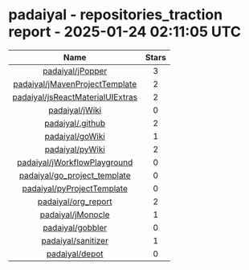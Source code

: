 
padaiyal - repositories_traction report - 2025-01-24 02:11:05 UTC
=================================================================
  

|Name|Stars|
| :---: | :---: |
|[padaiyal/jPopper](https://github.com/padaiyal/jPopper)|3|
|[padaiyal/jMavenProjectTemplate](https://github.com/padaiyal/jMavenProjectTemplate)|2|
|[padaiyal/jsReactMaterialUIExtras](https://github.com/padaiyal/jsReactMaterialUIExtras)|2|
|[padaiyal/jWiki](https://github.com/padaiyal/jWiki)|0|
|[padaiyal/.github](https://github.com/padaiyal/.github)|2|
|[padaiyal/goWiki](https://github.com/padaiyal/goWiki)|1|
|[padaiyal/pyWiki](https://github.com/padaiyal/pyWiki)|2|
|[padaiyal/jWorkflowPlayground](https://github.com/padaiyal/jWorkflowPlayground)|0|
|[padaiyal/go_project_template](https://github.com/padaiyal/go_project_template)|0|
|[padaiyal/pyProjectTemplate](https://github.com/padaiyal/pyProjectTemplate)|0|
|[padaiyal/org_report](https://github.com/padaiyal/org_report)|2|
|[padaiyal/jMonocle](https://github.com/padaiyal/jMonocle)|1|
|[padaiyal/gobbler](https://github.com/padaiyal/gobbler)|0|
|[padaiyal/sanitizer](https://github.com/padaiyal/sanitizer)|1|
|[padaiyal/depot](https://github.com/padaiyal/depot)|0|
